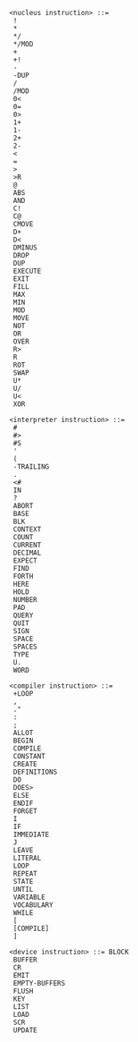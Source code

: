 
        <nucleus instruction> ::= 
         ! 
         * 
         */ 
         */MOD 
         + 
         +! 
         - 
         -DUP 
         / 
         /MOD 
         0< 
         0= 
         0> 
         1+ 
         1- 
         2+ 
         2- 
         < 
         = 
         > 
         >R 
         @ 
         ABS 
         AND 
         C! 
         C@ 
         CMOVE 
         D+ 
         D< 
         DMINUS 
         DROP 
         DUP 
         EXECUTE 
         EXIT 
         FILL 
         MAX 
         MIN 
         MOD 
         MOVE 
         NOT 
         OR 
         OVER 
         R> 
         R 
         ROT 
         SWAP 
         U* 
         U/
         U< 
         XOR

        <interpreter instruction> ::= 
         # 
         #> 
         #S 
         ' 
         ( 
         -TRAILING 
         . 
         <# 
         IN 
         ? 
         ABORT 
         BASE 
         BLK 
         CONTEXT 
         COUNT 
         CURRENT 
         DECIMAL 
         EXPECT 
         FIND 
         FORTH 
         HERE 
         HOLD 
         NUMBER 
         PAD 
         QUERY 
         QUIT 
         SIGN 
         SPACE 
         SPACES 
         TYPE 
         U. 
         WORD

        <compiler instruction> ::= 
         +LOOP 
         , 
         ." 
         : 
         ; 
         ALLOT 
         BEGIN
         COMPILE 
         CONSTANT 
         CREATE 
         DEFINITIONS 
         DO 
         DOES> 
         ELSE 
         ENDIF 
         FORGET 
         I 
         IF 
         IMMEDIATE 
         J 
         LEAVE 
         LITERAL 
         LOOP 
         REPEAT 
         STATE 
         UNTIL 
         VARIABLE 
         VOCABULARY 
         WHILE 
         [ 
         [COMPILE] 
         ]

        <device instruction> ::= BLOCK 
         BUFFER 
         CR 
         EMIT 
         EMPTY-BUFFERS 
         FLUSH 
         KEY 
         LIST 
         LOAD 
         SCR 
         UPDATE

